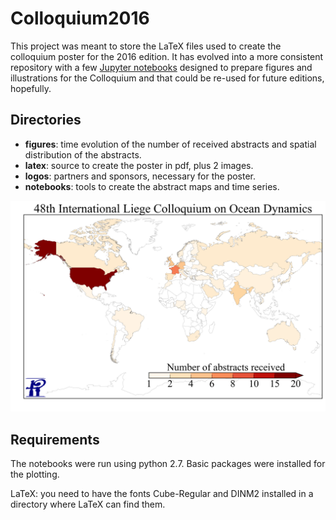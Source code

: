 # Colloquium2016

This project was meant to store the LaTeX files used to create the colloquium poster for the 2016 edition. It has evolved into a more consistent repository with a few [Jupyter notebooks](http://jupyter.org/) designed to prepare figures and illustrations for the Colloquium and that could be re-used for future editions, hopefully.

## Directories

* **figures**: time evolution of the number of received abstracts and spatial distribution of the abstracts.
* **latex**: source to create the poster in pdf, plus 2 images.
* **logos**: partners and sponsors, necessary for the poster.
* **notebooks**: tools to create the abstract maps and time series.

![Colloquium abstract map](./figures/abstractslist2016_map.png?raw=true "Colloquium abstract map")


## Requirements

The notebooks were run using python 2.7. Basic packages were installed for the plotting.

LaTeX: you need to have the fonts Cube-Regular and DINM2 installed in a directory where LaTeX can find them.


